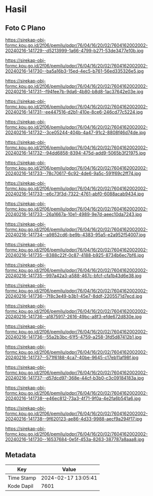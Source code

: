 # Hasil

## Foto C Plano

https://sirekap-obj-formc.kpu.go.id/2f06/pemilu/pdpr/76/04/16/20/02/7604162002002-20240216-141729--d5213999-1a66-4799-b271-53de3477e10b.jpg

https://sirekap-obj-formc.kpu.go.id/2f06/pemilu/pdpr/76/04/16/20/02/7604162002002-20240216-141730--ba5a16b3-15ed-4ec5-b761-56ed335326e5.jpg

https://sirekap-obj-formc.kpu.go.id/2f06/pemilu/pdpr/76/04/16/20/02/7604162002002-20240216-141731--f94fee7b-9da6-4b80-b8d8-1ac37642e03e.jpg

https://sirekap-obj-formc.kpu.go.id/2f06/pemilu/pdpr/76/04/16/20/02/7604162002002-20240216-141731--ee447516-d2b1-410e-8ce6-246cd77c5224.jpg

https://sirekap-obj-formc.kpu.go.id/2f06/pemilu/pdpr/76/04/16/20/02/7604162002002-20240216-141732--3ce05244-404b-4a47-91c2-8808f46d74de.jpg

https://sirekap-obj-formc.kpu.go.id/2f06/pemilu/pdpr/76/04/16/20/02/7604162002002-20240216-141732--94dd6858-8394-475d-add9-5065b3f21975.jpg

https://sirekap-obj-formc.kpu.go.id/2f06/pemilu/pdpr/76/04/16/20/02/7604162002002-20240216-141733--78c70617-6c92-4de6-9a5c-591f69c2ff74.jpg

https://sirekap-obj-formc.kpu.go.id/2f06/pemilu/pdpr/76/04/16/20/02/7604162002002-20240216-141733--e6c73f3d-7322-4761-abf0-6088acab9434.jpg

https://sirekap-obj-formc.kpu.go.id/2f06/pemilu/pdpr/76/04/16/20/02/7604162002002-20240216-141733--26a1667a-10e1-4989-9e7d-aeec10da7243.jpg

https://sirekap-obj-formc.kpu.go.id/2f06/pemilu/pdpr/76/04/16/20/02/7604162002002-20240216-141734--a9852cd6-be9b-4383-95a5-e2a952f54007.jpg

https://sirekap-obj-formc.kpu.go.id/2f06/pemilu/pdpr/76/04/16/20/02/7604162002002-20240216-141735--8388c22f-0c87-4188-b925-8734b6ec7bf6.jpg

https://sirekap-obj-formc.kpu.go.id/2f06/pemilu/pdpr/76/04/16/20/02/7604162002002-20240216-141735--997a42a3-a588-467c-bfcf-cfa1b43d6e38.jpg

https://sirekap-obj-formc.kpu.go.id/2f06/pemilu/pdpr/76/04/16/20/02/7604162002002-20240216-141736--7f8c3e49-b3b1-45e7-8ddf-2205571d7ecd.jpg

https://sirekap-obj-formc.kpu.go.id/2f06/pemilu/pdpr/76/04/16/20/02/7604162002002-20240216-141736--a1875917-2616-49bc-a8f3-efde672d830e.jpg

https://sirekap-obj-formc.kpu.go.id/2f06/pemilu/pdpr/76/04/16/20/02/7604162002002-20240216-141736--55a2b3bc-61f5-4759-a258-3fd5d87412b1.jpg

https://sirekap-obj-formc.kpu.go.id/2f06/pemilu/pdpr/76/04/16/20/02/7604162002002-20240216-141737--571f6188-4ca7-40be-9645-c17eb11af98f.jpg

https://sirekap-obj-formc.kpu.go.id/2f06/pemilu/pdpr/76/04/16/20/02/7604162002002-20240216-141737--d57dcd97-368e-44cf-b3b0-c3c09184183a.jpg

https://sirekap-obj-formc.kpu.go.id/2f06/pemilu/pdpr/76/04/16/20/02/7604162002002-20240216-141738--e46ec812-73a3-4f71-9f0a-4e2fa6b541a6.jpg

https://sirekap-obj-formc.kpu.go.id/2f06/pemilu/pdpr/76/04/16/20/02/7604162002002-20240216-141738--9f620123-ae86-4d33-9988-aecf9a294f17.jpg

https://sirekap-obj-formc.kpu.go.id/2f06/pemilu/pdpr/76/04/16/20/02/7604162002002-20240216-141730--16537684-0e5f-453a-8263-387787a8aaa8.jpg


## Metadata

| Key        | Value               |
| ---------- | ------------------- |
| Time Stamp | 2024-02-17 13:05:41 |
| Kode Dapil | 7601                |



